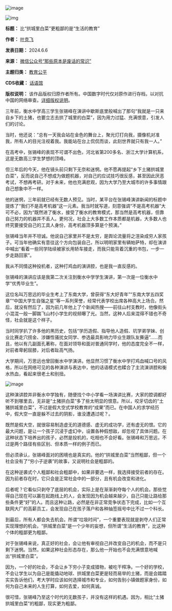 ![image](https://chinadigitaltimes.net/chinese/files/2024/06/post-708747-66652d94b722a.)  

![img](https://chinadigitaltimes.net/chinese/files/2024/06/post-708747-66652d94b722a.)




**标题：** 比“拱城里白菜”更粗鄙的是“生活的教育”  

**作者：** [叶克飞](https://chinadigitaltimes.net/space/叶克飞)  

**发表日期：** 2024.6.6  

**来源：** [微信公众号“那些原本是废话的常识”](https://web.archive.org/web/20240609041735/https://mp.weixin.qq.com/s/KqsmcVZoxoY2l7B5xSogVg)  

**主题归类：** [教育公平](https://chinadigitaltimes.net/space/教育公平)  

**CDS收藏：** [话语馆](https://chinadigitaltimes.net/space/%E8%AF%9D%E8%AF%AD%E9%A6%86)  

**版权说明：** 该作品版权归原作者所有。中国数字时代仅对原作进行存档，以对抗中国的网络审查。[详细版权说明](https://chinadigitaltimes.net/chinese/copyright)。


三年前，衡水中学高三学生张锡峰在演讲中歇斯底里般喊出了那句“我就是一只来自乡下的土猪，也要立志去拱了城里的白菜”，因为用力过猛、充满恨意，引发人们的讨论。


当时，他还说：“总有一天我会站在金色的舞台上，聚光灯打向我，摄像机对准我，所有人的目光注视着我。我能站在台上侃侃而谈，此刻世界就只有我一人。”


在高考中，张锡峰的表现不可谓不出色，河北省第200多名、浙江大学计算机系，这是无数高三学生梦想的顶峰。


但三年后的今天，他在镜头前只剩下无奈和迷惘。他不愿再提起“乡下土猪拱城里白菜”，反而说自己不想成为做题机器，对自己的应试技巧很反感，甚至因此厌恶考试，不想再考研。对于未来，他也充满悲观，因为大学乃至大城市的许多事情跟自己想象中不一样。


他的迷惘，三年前就已经有无数人预见。当时，某平台在张锡峰演讲新闻的标题中提炼了“我们不是高考机器”这一元素。我当时就写道，刻意强调“不是高考机器”大可不必，因为“既然进了衡水，接受了衡水的教育模式，那当然是高考机器，但靠自己努力的机器并不丢人。更何况，社会上大多数工作本质都是机器，大多数人也终究要接受自己的工具人身份，高考机器顶多算是个预演。”


张锡峰当年并不坦诚。他说自己家里并不是太穷，是舆论流量将之渲染成穷人家孩子。可当年他确实有意往这个方向包装自己，所以明明家里有辆帕萨特，却在演讲中喊出“看着一些同学陆续被家长用轿车接走，而我只能背着沉重的书包，一步一步走路回家”。


我从不同情这种投机者，这种打鸡血的演讲腔，也是我一直反感的。


张锡峰的演讲应该是我第二次关注到衡水中学学生演讲，第一次是一位衡水中学“优秀毕业生”。


这位名叫万思远的毕业生考上了东南大学，曾获得“东大好青年”“东南大学五四奖章”“中国大学生自强之星”等一系列荣誉，经常代表学校出席各种高大上场合。然后，就没有然后了，因为前几年他上了个新闻热搜——前往山村支教时，他像街头小混混一般一脚踹飞山村小学生的视频曝了光。当然，这种人后来混得不错也不奇怪，社会就是这个样子。


当时同学扒了许多他的黑历史，包括“学历造假、指导他人造假、坑学弟学妹、创业比赛走穴捞金、涉嫌性骚扰女同学、参选最具影响力毕业生跟队友撕逼”……而且，他以有几副面孔著称，在面对领导和面对普通同学时，他的态度完全不一样，对前者卑躬屈膝，对后者趾高气扬。


大学期间，万思远也曾回衡水中学演讲。他显然习惯了衡水中学打鸡血喊口号的风格，所以在网络可见的各种演讲与表达中，他的话语模式也糅合了主流演讲腔和衡水热血，看起来很老土和别扭。


![image](https://chinadigitaltimes.net/chinese/files/2024/06/post-708747-66652d94ca96a.)


这种演讲腔并非衡水中学独有，随便找个中小学看一场演讲比赛，大家的腔调都好听不到哪里去，无非是“土猪拱白菜”多了些太明显的恨意。所以，咬牙切齿的“土猪拱城里白菜”，不过是假大空式学校教育的“成果”而已。在中国人的求学经历中，假大空一直是躲不过去的阴影，谁没遭遇过呢？。


既然是假大空，就很容易制造虚无的道德感、虚无的成功学，还有虚无的恨。它的最大问题，是让一个孩子沉浸于虚幻中，设置各种假想敌，却忽视了具体问题。在这种状态下培养出的孩子，必然是投机的，吃相也不会好看。张锡峰和万思远，不过是两个路径有些区别、但本质一样的例子而已。


但必须承认，张锡峰面对的困境也是真实的。他的“拱城里白菜”当然粗鄙，但一个社会没有了“穷小子逆袭”的故事，又说明社会是粗鄙的。


在这种逆袭式个人粗鄙和社会粗鄙中，如果非要选一样，我选择接受前者的存在。因为前者存在时，它只会是正常社会中的一部分，且有机会改变和进化。


后者呢？它看似只剥夺了底层的机会，实际上是在渐渐剥夺每个人的机会。那些觉得自己现在可以赢在起跑线上的人，会发现因为机会越来越少，自己只能让路给那些条件更“好”的人。而且这种让路，必然是在非正常竞争状态下完成，比如一个互联网大厂的高薪员工，会发现自己在孩子落户和各种抽签摇号中比不过一个科长。


到最后，所有人都会失去机会。所谓“垃圾时间”，一个重要表现就是剥夺人们正常实现理想的机会。“拱城里白菜”是一个少年的妄想，但所谓“生活的教育”，比这种个体的粗鄙更为粗鄙。


对于张锡峰来说，真正好的社会，会让他有审视自己并改变自己的机会，而不是只剩下迷惘。当然，如果这种社会形态存在，那么他一开始也不会充满恨意地喊出“拱城里白菜”。


因为，一个好的社会，不会让乡下穷小子变成猎物，被吃干榨净。一个好的学校，不会让学生以为自己是能撬动地球、拱城里白菜更是轻而易举的土猪，而是会踏踏实实告诉他们，考大学时应该如何选择城市和专业，如何告别小镇做题家身份，如何为自己未来的人生打算，如何去爱，如何真诚。


很可惜，张锡峰乃至这个时代的无数孩子，并没有这样的机遇。因为，相比“土猪拱城里白菜”的粗鄙，现实更为粗鄙。

